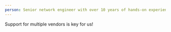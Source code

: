 ```yaml
---
person: Senior network engineer with over 10 years of hands-on experience
---
```


Support for multiple vendors is key for us!
